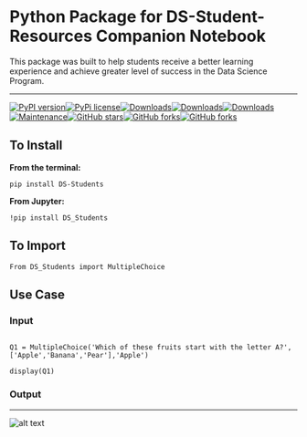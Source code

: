 # Python Package for DS-Student-Resources Companion Notebook

This package was built to help students receive a better learning experience and achieve greater level of success in the Data Science Program.
___



[![PyPI version](https://badge.fury.io/py/DS-Students.svg)](https://badge.fury.io/py/DS-Students)[![PyPi license](https://badgen.net/pypi/license/DS-Students/)](https://pypi.com/DS-Students/)[![Downloads](https://pepy.tech/badge/ds-students)](https://pepy.tech/project/ds-students)[![Downloads](https://pepy.tech/badge/ds-students/month)](https://pepy.tech/project/ds-students)[![Downloads](https://pepy.tech/badge/ds-students/week)](https://pepy.tech/project/ds-students)[![Maintenance](https://img.shields.io/badge/Maintained%3F-yes-blue.svg)](https://github.com/woz-u/DS-Student-Resources/graphs/commit-activity)[![GitHub stars](https://badgen.net/github/stars/woz-u/DS-Student-Resources)](https://GitHub.com/woz-u/DS-Student-Resources/)[![GitHub forks](https://badgen.net/github/forks/woz-u/DS-Student-Resources/)](https://GitHub.com/woz-u/DS-Student-Resources/)[![GitHub forks](https://badgen.net/github/watchers/woz-u/DS-Student-Resources/)](https://GitHub.com/woz-u/DS-Student-Resources/)

To Install
-----

**From the terminal:** 
    
    pip install DS-Students

**From Jupyter:** 
    
    !pip install DS_Students

To Import
-----

    From DS_Students import MultipleChoice

## Use Case
### Input
```

Q1 = MultipleChoice('Which of these fruits start with the letter A?',['Apple','Banana','Pear'],'Apple')
```
```
display(Q1)
```
### Output
----

![alt text](https://github.com/woz-u/DS-Student-Resources/blob/main/DS101-Basic-Statistics/Media/Package-README-Image.png?raw=true)

